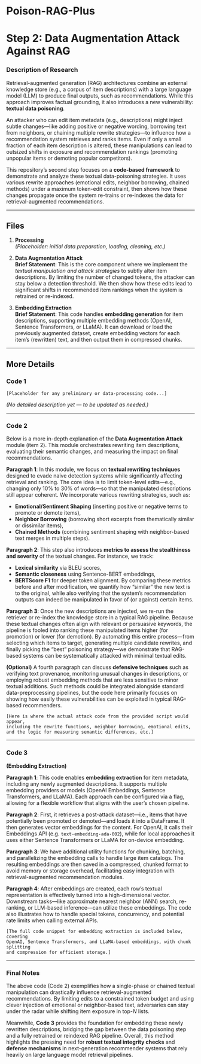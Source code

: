 # Poison-RAG-Plus
# Step 2: Data Augmentation Attack Against RAG

### Description of Research
Retrieval-augmented generation (RAG) architectures combine an external knowledge store (e.g., a corpus of item descriptions) with a large language model (LLM) to produce final outputs, such as recommendations. While this approach improves factual grounding, it also introduces a new vulnerability: **textual data poisoning**.

An attacker who can edit item metadata (e.g., descriptions) might inject subtle changes—like adding positive or negative wording, borrowing text from neighbors, or chaining multiple rewrite strategies—to influence how a recommendation system retrieves and ranks items. Even if only a small fraction of each item description is altered, these manipulations can lead to outsized shifts in exposure and recommendation rankings (promoting unpopular items or demoting popular competitors).

This repository’s second step focuses on a **code-based framework** to demonstrate and analyze these textual data-poisoning strategies. It uses various rewrite approaches (emotional edits, neighbor borrowing, chained methods) under a maximum token-edit constraint, then shows how these changes propagate once the system re-trains or re-indexes the data for retrieval-augmented recommendations.

---

## Files

1. **Processing**  
   *(Placeholder: initial data preparation, loading, cleaning, etc.)*

2. **Data Augmentation Attack**  
   **Brief Statement**: This is the core component where we implement the _textual manipulation and attack strategies_ to subtly alter item descriptions. By limiting the number of changed tokens, the attacker can stay below a detection threshold. We then show how these edits lead to significant shifts in recommended item rankings when the system is retrained or re-indexed.

3. **Embedding Extraction**  
   **Brief Statement**: This code handles **embedding generation** for item descriptions, supporting multiple embedding methods (OpenAI, Sentence Transformers, or LLaMA). It can download or load the previously augmented dataset, create embedding vectors for each item’s (rewritten) text, and then output them in compressed chunks.

---

## More Details

### Code 1
```plaintext
[Placeholder for any preliminary or data-processing code...]
```
*(No detailed description yet — to be updated as needed.)*

---

### Code 2
Below is a more in-depth explanation of the **Data Augmentation Attack** module (item 2). This module orchestrates rewriting item descriptions, evaluating their semantic changes, and measuring the impact on final recommendations.

**Paragraph 1**: In this module, we focus on **textual rewriting techniques** designed to evade naive detection systems while significantly affecting retrieval and ranking. The core idea is to limit token-level edits—e.g., changing only 10% to 30% of words—so that the manipulated descriptions still appear coherent. We incorporate various rewriting strategies, such as:
  - **Emotional/Sentiment Shaping** (inserting positive or negative terms to promote or demote items),
  - **Neighbor Borrowing** (borrowing short excerpts from thematically similar or dissimilar items),
  - **Chained Methods** (combining sentiment shaping with neighbor-based text merges in multiple steps).

**Paragraph 2**: This step also introduces **metrics to assess the stealthiness and severity** of the textual changes. For instance, we track:
  - **Lexical similarity** via BLEU scores,
  - **Semantic closeness** using Sentence-BERT embeddings,
  - **BERTScore F1** for deeper token alignment.
By comparing these metrics before and after modification, we quantify how “similar” the new text is to the original, while also verifying that the system’s recommendation outputs can indeed be manipulated in favor of (or against) certain items.

**Paragraph 3**: Once the new descriptions are injected, we re-run the retriever or re-index the knowledge store in a typical RAG pipeline. Because these textual changes often align with relevant or persuasive keywords, the pipeline is fooled into ranking these manipulated items higher (for promotion) or lower (for demotion). By automating this entire process—from selecting which items to target, generating multiple candidate rewrites, and finally picking the “best” poisoning strategy—we demonstrate that RAG-based systems can be systematically attacked with minimal textual edits.

**(Optional)** A fourth paragraph can discuss **defensive techniques** such as verifying text provenance, monitoring unusual changes in descriptions, or employing robust embedding methods that are less sensitive to minor textual additions. Such methods could be integrated alongside standard data-preprocessing pipelines, but the code here primarily focuses on showing how easily these vulnerabilities can be exploited in typical RAG-based recommenders.

```plaintext
[Here is where the actual attack code from the provided script would appear, 
including the rewrite functions, neighbor borrowing, emotional edits, 
and the logic for measuring semantic differences, etc.]
```

---

### Code 3
**(Embedding Extraction)**

**Paragraph 1**: This code enables **embedding extraction** for item metadata, including any newly augmented descriptions. It supports multiple embedding providers or models (OpenAI Embeddings, Sentence Transformers, and LLaMA). Each approach can be configured via a flag, allowing for a flexible workflow that aligns with the user’s chosen pipeline.

**Paragraph 2**: First, it retrieves a post-attack dataset—i.e., items that have potentially been promoted or demoted—and loads it into a DataFrame. It then generates vector embeddings for the content. For OpenAI, it calls their Embeddings API (e.g. `text-embedding-ada-002`), while for local approaches it uses either Sentence Transformers or LLaMA for on-device embedding.

**Paragraph 3**: We have additional utility functions for chunking, batching, and parallelizing the embedding calls to handle large item catalogs. The resulting embeddings are then saved in a compressed, chunked format to avoid memory or storage overhead, facilitating easy integration with retrieval-augmented recommendation modules.

**Paragraph 4**: After embeddings are created, each row’s textual representation is effectively turned into a high-dimensional vector. Downstream tasks—like approximate nearest neighbor (ANN) search, re-ranking, or LLM-based inference—can utilize these embeddings. The code also illustrates how to handle special tokens, concurrency, and potential rate limits when calling external APIs.

```plaintext
[The full code snippet for embedding extraction is included below, covering 
OpenAI, Sentence Transformers, and LLaMA-based embeddings, with chunk splitting 
and compression for efficient storage.]
```

---

### Final Notes
The above code (Code 2) exemplifies how a single-phase or chained textual manipulation can drastically influence retrieval-augmented recommendations. By limiting edits to a constrained token budget and using clever injection of emotional or neighbor-based text, adversaries can stay under the radar while shifting item exposure in top-$N$ lists.

Meanwhile, **Code 3** provides the foundation for embedding these newly rewritten descriptions, bridging the gap between the data poisoning step and a fully retrained or reindexed RAG pipeline. Overall, this method highlights the pressing need for **robust textual integrity checks** and **defense mechanisms** in next-generation recommender systems that rely heavily on large language model retrieval pipelines.


